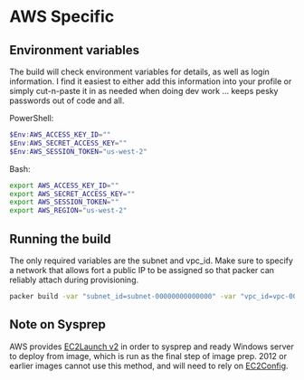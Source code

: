 # AWS Specific

## Environment variables

The build will check environment variables for details, as well as login information.  I find it easiest to either add this information into your profile or simply cut-n-paste it in as needed when doing dev work ... keeps pesky passwords out of code and all.

PowerShell:

```PowerShell
$Env:AWS_ACCESS_KEY_ID=""
$Env:AWS_SECRET_ACCESS_KEY=""
$Env:AWS_SESSION_TOKEN="us-west-2"
```

Bash:

```Bash
export AWS_ACCESS_KEY_ID=""
export AWS_SECRET_ACCESS_KEY=""
export AWS_SESSION_TOKEN=""
export AWS_REGION="us-west-2"
```

## Running the build

The only required variables are the subnet and vpc_id.  Make sure to specify a network that allows fort a public IP to be assigned so that packer can reliably attach during provisioning.

```Bash
packer build -var "subnet_id=subnet-00000000000000" -var "vpc_id=vpc-00000000000000000" ./aws-win2019.json
```

## Note on Sysprep

AWS provides [EC2Launch v2](https://docs.aws.amazon.com/AWSEC2/latest/WindowsGuide/ec2launch-v2.html) in order to sysprep and ready Windows server to deploy from image, which is run as the final step of image prep.  2012 or earlier images cannot use this method, and will need to rely on [EC2Config](https://docs.aws.amazon.com/AWSEC2/latest/WindowsGuide/Creating_EBSbacked_WinAMI.html#sysprep-using).
